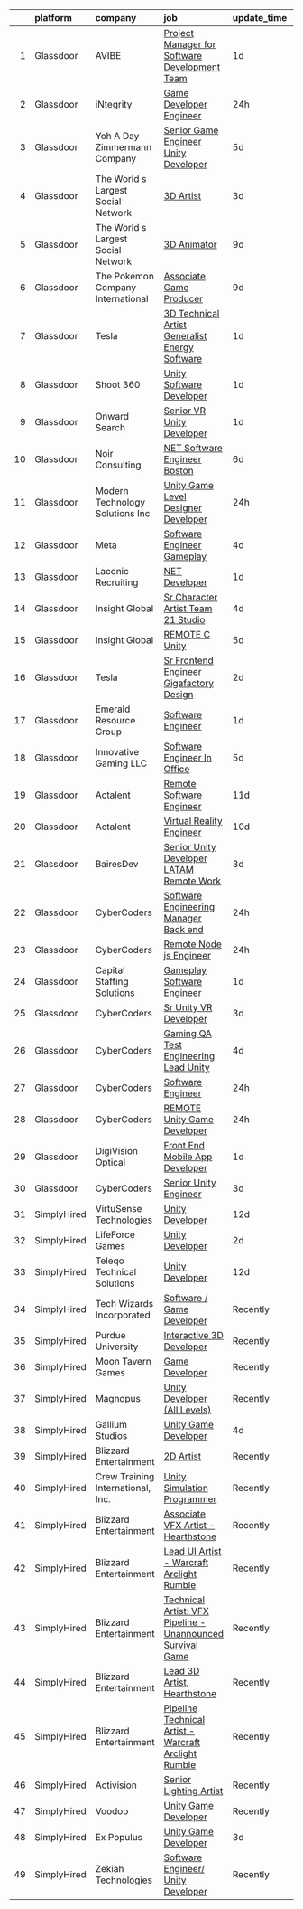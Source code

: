 

|    | platform    | company                            | job                                                                                                                                                                                                                                                                                                                                                                                                                                                                                                                                                                                                                                                                                                                                                                                                                                                                                                                                                                                                                                                                                                                                                                                                                                                                                                                                                                                                                                                                            | update_time   | location                  |
|---:|:------------|:-----------------------------------|:-------------------------------------------------------------------------------------------------------------------------------------------------------------------------------------------------------------------------------------------------------------------------------------------------------------------------------------------------------------------------------------------------------------------------------------------------------------------------------------------------------------------------------------------------------------------------------------------------------------------------------------------------------------------------------------------------------------------------------------------------------------------------------------------------------------------------------------------------------------------------------------------------------------------------------------------------------------------------------------------------------------------------------------------------------------------------------------------------------------------------------------------------------------------------------------------------------------------------------------------------------------------------------------------------------------------------------------------------------------------------------------------------------------------------------------------------------------------------------|:--------------|:--------------------------|
|  1 | Glassdoor   | AVIBE                              | [Project Manager for Software Development Team](https://www.glassdoor.com/partner/jobListing.htm?pos=115&ao=1110586&s=58&guid=00000183736ed7c7abefe4887dc5353d&src=GD_JOB_AD&t=SR&vt=w&ea=1&cs=1_0867c086&cb=1664088987942&jobListingId=1008158649957&cpc=C4A69CCDBB3B9599&jrtk=3-0-1gdpmtlvlkhq7801-1gdpmtm07jc8h800-af83fee9c17b8503--6NYlbfkN0Brla-Zn9TtWMRI9hglf2COtJLUY7PVjml4LUR13BlzD2349jC04Ppd18YvuOVyw-4B9hYKzoX2JxB3pg-VhZ_5mX_vSWuSxwZ4kytvTreSGdDp61IT9j6p1AAYLRmLBdeu-lMH0AFMIjdA4japWLQ1MRMMKW2ilc5JQYmGFuOCU3ErV0HWcnaP62ZoCCIrFUVyXri9BwqugbFi0PiEYwVbAgSzNztgxkyTtlXI4lDjrHV2cVuEcuj7Du5ZbRAZpnzb01Z6rlN7xDn5M0EJMcEWDNguJUzI6-uJdCLO5bedkZF96TSdRrHMxlfhmM93eVOvQy5S5Lr7-m5gtVeJk-_wtiOxnAogxlHWbKHvmhrlz89LDZFqfaVjnFOjzeomB_CG1BmF5DaeCFa4NeMbsdBGzTm4vzf2hDQKuM46OOC_zc17KjgOUKTdRIkC0mnT-7jw2PHYeecME3yQzXiYd50ImOqHvIFIAFbis-Cdo--FAnZXc7etVgUwkZBueoKoH4WiCl8Vzg2ReQ%3D%3D)                                                                                                                                                                                                                                                                                                                                                                                                                                                                                                                                                                           | 1d            | Portland, OR              |
|  2 | Glassdoor   | iNtegrity                          | [Game Developer Engineer](https://www.glassdoor.com/partner/jobListing.htm?pos=107&ao=1110586&s=58&guid=00000183736ed7c7abefe4887dc5353d&src=GD_JOB_AD&t=SR&vt=w&ea=1&cs=1_b30ec8e3&cb=1664088987941&jobListingId=1008159960954&cpc=44CD5376B8534B8F&jrtk=3-0-1gdpmtlvlkhq7801-1gdpmtm07jc8h800-f007a9b18ce574ec--6NYlbfkN0C7QpSfatUTTt_pWYjh4fmCixpaZixxEgk6WqG2e9JFSn8PLDX21so4BUVMbM-nBKhXCnsv-rU-KWa8GwN08r9GRBZvA-u4nPEN3ApN9XjH4dklJ0WDOBXjYIG8qzdFOyJJJu2JrQ0ClTFCMBeO1lftwTH5oRtbn67DhkAte38942rtH2_WHrwxHWgthMjmqGKgcmdheI88YYmY8z4_ucjPtMad7fSp8p6ZaEfkzuwHgn9IDt4aBdCJKL102CVkPxzDc9wtJtvQZfBuzSrHp7dFQsyH7l8ofw67QphAZbTEl-5MmgRZvvhx6eRa2WzAocVl9B7GAjtVI3S7gs9vr5Q65X2wMS3ao9v40CbOEIrIQjix8-OJBlARWoOTH0XDMn8Ct10Oo1i_w8IN8UvVkH-88a_i78U_okRGFEHzfwf5AgriNO_Kq7ZumoiuYLv54lgaW8hPzr6VMOI0IbXlpE93_9QWr4_8BsL8I9vT3APJo9E2G5UpluNCxXQtQToGifjrzqlal7nGX3YL0ThrvMSsOb1A42RXkRQ%3D)                                                                                                                                                                                                                                                                                                                                                                                                                                                                                                                                                                               | 24h           | Las Vegas, NV             |
|  3 | Glassdoor   | Yoh  A Day   Zimmermann Company    | [Senior Game Engineer  Unity Developer ](https://www.glassdoor.com/partner/jobListing.htm?pos=111&ao=1110586&s=58&guid=00000183736ed7c7abefe4887dc5353d&src=GD_JOB_AD&t=SR&vt=w&ea=1&cs=1_de30bca2&cb=1664088987942&jobListingId=1008149001061&cpc=BCC169F53084E245&jrtk=3-0-1gdpmtlvlkhq7801-1gdpmtm07jc8h800-26c06eb302e58e76--6NYlbfkN0Ae6Qmv8rNb3d5rEsMPL_plhvilYeiJERi7JqghURwQ9bq2mHgMGRGPHap0kt02TPg4hNIqkqAI4ZLarx94fJBZJRObAHCVAr7GpkECOjshJAgS-hSpOpL4MHHyXNuelLsEEjezXkzG-LQVLMkWHeGtQdZH9mJ0qKIH5WD3wTWGKHYJ2ZSah94fYc3YDksROa0Fh_uKnczPTDgEVKN8fKZyW3c3s-ymUHFU-7viwuVkbymK1rkmbGg6z6lIiXwegDCpWLynSfGDlI8PT6wkNZMFZ8bNLQeoic1p6hkJOwQ9L1CqFKYUXsHNA-2OTwsAVPBNK3EcZTbC8_d1sQCEvgLt-77lou_3NtNbgtSw1JlYyMmmq6_7SVl0setwcFfky3O8ZgKXNi_IVLWcQVoKbDLac03FPcAJGqgJ6PiuXyqETzL30Z3j-Jcdkc3B3On_eJmEm-yRsT1yt8khCLBPYH0DuCf9vvH1mcIZ_Z9k-3_W74t8ZD7dPgdy)                                                                                                                                                                                                                                                                                                                                                                                                                                                                                                                                                                                                              | 5d            | Texas                     |
|  4 | Glassdoor   | The World s Largest Social Network | [3D Artist](https://www.glassdoor.com/partner/jobListing.htm?pos=122&ao=1110586&s=58&guid=00000183736ed7c7abefe4887dc5353d&src=GD_JOB_AD&t=SR&vt=w&ea=1&cs=1_bb1d2dfe&cb=1664088987943&jobListingId=1008153749408&cpc=AC285F3A3ECA6BB0&jrtk=3-0-1gdpmtlvlkhq7801-1gdpmtm07jc8h800-817dddb80074c6d4--6NYlbfkN0DSgjPPcnEdvoK3uuxfISLALE6pB1FR7YSHOr_tSg5_QGIhoz_2VqUepdcKLBLI_zTnkPkdXSsD8ncy2s4T_bIju-UkseXLVb4-93Lwj2WHTWGm7kuN7zp8BDOhcXWtEA68PoIn9dCN2KITWYUIS9xcew5XQvvHJPh2bmfOvjR546vQ4CHi5_lLn__ER4VwFhwy9EdvjsM0HV1SXff4naZxWOnhGe2-_Fm7T3g7ddShN5CtibX15qKcReQQZkwA-blpBfUZ16UBHyqQz1Dhs_Mcl6ksm7Uel2JBXPjB8_BYSrBW9eNQt1TVL299sN4BLFEpfP-1OCHl2IRvAoSU2D5OnTlFKCVyUn5jMvn3XdAQ7mtfR6jfHyF1JhQ0R6F-wADq1PzZGbBxs0uN5LnROEXXHnT9U03H0gHK8VIR7TseienLnnawQC1px3KCefP3pODXV_Yj4OOiqwERfKrxMSUaqaonTrRLDS5BHhdZfVZt-XiFYy8p9jYDWsBjMpSEctlzHNw8o8LcKrts3Qufkcv0A_yhsFj4TrnvhsX9Ru5pkKgTtZ11G5Na0LhmToHmsrZLbhj4MQQS-jJOB008ldQF)                                                                                                                                                                                                                                                                                                                                                                                                                                                                                                                                           | 3d            | New York, NY              |
|  5 | Glassdoor   | The World s Largest Social Network | [3D Animator](https://www.glassdoor.com/partner/jobListing.htm?pos=125&ao=1110586&s=58&guid=00000183736ed7c7abefe4887dc5353d&src=GD_JOB_AD&t=SR&vt=w&ea=1&cs=1_71733789&cb=1664088987943&jobListingId=1008143228131&cpc=AC285F3A3ECA6BB0&jrtk=3-0-1gdpmtlvlkhq7801-1gdpmtm07jc8h800-7e5e7fce044cdb46--6NYlbfkN0DSgjPPcnEdvoK3uuxfISLALE6pB1FR7YSHOr_tSg5_QGIhoz_2VqUepdcKLBLI_zQbWTx17dS7Q6vKipCq2NMRRzcOKwFJaA96q4BMcVsWU4IrgnX3xN7KTnQzDPBDy2c1Jlwz8E4utB-1WsmPux2ze1cZ7bbGlq8UQzNZN8RWlFhobEzmvqs3edns0SAnIwTOVYIe7UouJQ7uXxIjirrqBsfUbou5bfqwunBCuNFUB6FDCI_ysNI77p2l8Zrx6PUaD2VV7xMiq51uIbFdaer_MbFEq1XJwZDyII2O0lc3lmAYIpthOhN1Z_9nFUixORA7LrOO5UpUUkt3MJ2HF2-rMmQgrzjF11r-sfytpgNRDFt9ffwyp40DEvtg0rtvh9oUTcJzdJrV7RbqzD4yL42KMB_ptiL4wDbPs-waJK7ObvMV3qH9mWzTQDOFFycHvt2Io2g8fvP3Ol-9N5Xy5rDZyujmLUxi3Wt-QVy7KD9Y5jJbPq0jvYguFRyu4s6OGeFpW2YLMJK2KhSVUYG8sbSlQ-_ohGQrmzSbA1IoIDfuhzzh0g2WGBg59aDzDS45d6YvwR5zdMv1XybQFjYWqrgN)                                                                                                                                                                                                                                                                                                                                                                                                                                                                                                                                         | 9d            | Los Angeles, CA           |
|  6 | Glassdoor   | The Pokémon Company International  | [Associate Game Producer](https://www.glassdoor.com/partner/jobListing.htm?pos=113&ao=1110586&s=58&guid=00000183736ed7c7abefe4887dc5353d&src=GD_JOB_AD&t=SR&vt=w&cs=1_c0982fa6&cb=1664088987942&jobListingId=1008143706655&cpc=F4EED0218A761C36&jrtk=3-0-1gdpmtlvlkhq7801-1gdpmtm07jc8h800-b8d1ea3fd32b5c23--6NYlbfkN0CsgUO0V2fSZxJANSxJiftVXeq1wpG4BxYFHzXoW0hPJv2peq4EG1Sbg5sInILznIWgmvnVK1Z5623tevJ-2O87djsxVcUrVi89pW6egWDeWxpV4BVWx4_eE5LiFUXYz3uJuUPP6Ubf1kkz_KTeDYKVt0dzUneakbOs5xRmgsxr2CiZPjzoB0ZXEVtDt3ULNytFLdOF7wFbyVnBTVST8s-DktJvcBE4GMoNCKOtnI8f1iEMzyKZ_MfsXTX_XB7b_9Ppe5fmKFZ9cCIX171oRvRmsW1SpjDmUzcUGELJDBpOtrC-30YbueQ29DTySjCkl-biL_aZ0Gn4BUKfY5Q1_bbb3GbGaTZ5eJyZ_k1nPQ_fotHwqkiPRFZJvSMK2NbfO9idHxRgV5fx7omZrOgsrhbX3oExP_8tLF6N73YUD03q6NuygtX139r3K6g2jcw7roSMILLU_M3Hd8b-wGmuRVTIwswDB7A76HEJav_ptXpIq_dGFG3eByjk1n6_awf_Thc5fiGwS3kQ8GyDwqbFVqnAiNH4LQMw0xqQ86rybkCJFvThKAey6V-bAP0jYZZhxuHSeGGVSObRnU8f-0wL_042PoS7hb0-dVCixcDRJxTPirC2BEq_6CCFd2MarMsfqxM2hOiVyLyfg61QQQyvAl2hw6A4EIK5GP4q9pPqUsdU2yQP-QudiozBBP6MWddRwyF5OqCk64sExR8kLKWm2Uyfh8SS_-6N4eSbxTablpOqWgopty3kuheYHsQiKs5bYkfGR0ozU38i9HGFyJYf6BKnYE31VNacDTnRUPO8kCxx6nRzOWm7FEESTLwKovxfx8pbzLCs-W7DZaz_ilI-o-dpfb8K5AYq6_Y6z58OtAQn_Gl_LFoqak9xSvt_NsCLOwNbMI0IXBwCnqvpd9T4Cjgx)                                                                                                                                                                                                  | 9d            | Bellevue, WA              |
|  7 | Glassdoor   | Tesla                              | [3D Technical Artist   Generalist  Energy Software](https://www.glassdoor.com/partner/jobListing.htm?pos=114&ao=1110586&s=58&guid=00000183736ed7c7abefe4887dc5353d&src=GD_JOB_AD&t=SR&vt=w&cs=1_3dd79740&cb=1664088987942&jobListingId=1008157897731&cpc=2CAED5C921A5F994&jrtk=3-0-1gdpmtlvlkhq7801-1gdpmtm07jc8h800-526eb1de46a13cfb--6NYlbfkN0BkX03mv_qGbDFMol2YHqLRvzzvm2LmpzMO_FcYL_FtJlnJTzsjtFTdelRG5HbGrIe2PTLamnnGyc0K9IhIzhvtAaA_C3Jn2PnSTYWfi9sxFoDfsz-iPWzSvtbHiGIa1Jep_ls665KD8ZOby9ycty7zaxZQmjF4kAVq6PfQXlakV-BsAgaHc55b1mZ9n6Fjfqa7AYERuu14MDrw1Se72qMLKXHcj_UkXAJILDy9K7xTGDjtTS60hiPpBMyrFmMIeGd39Jf4Mvi10TusPwra9m1lXjq-9Gw6jtiCthgfV7311mug-7jCEphUtc7RpViFlpzsb3L0IIQLjtAOqdF_YEuMNhKQzN93HIUpsHeqEwzjfeb11RmHbQ9DBuDZth1MqxQqiZZs7CLYPpofrRbRTEe-Iz6FR5KAvnfnKhzyg-v4RS4YJyBUXgodnpwl_zFsQFUQ3G2uZN4OzHq7q5AyZ-nPV-rc8jzDfOFZV6vWKRYUDXOsqGI2XsuTPqmylPt4X8QfLLYXzKlYdPvRgI9AQF9k)                                                                                                                                                                                                                                                                                                                                                                                                                                                                                                                                                                        | 1d            | Palo Alto, CA             |
|  8 | Glassdoor   | Shoot 360                          | [Unity Software Developer](https://www.glassdoor.com/partner/jobListing.htm?pos=101&ao=1110586&s=58&guid=00000183736ed7c7abefe4887dc5353d&src=GD_JOB_AD&t=SR&vt=w&ea=1&cs=1_eae04d7e&cb=1664088987940&jobListingId=1008158653566&cpc=8507CEB59E1C6AFB&jrtk=3-0-1gdpmtlvlkhq7801-1gdpmtm07jc8h800-5ac2e7983e68243c--6NYlbfkN0DfopDBJjdZYsHaazvtHih9EkP_5L3b-O-YxZrMZy_RRaIs6238HtU9-bIm4CRLMyQw0B_NBHXhnZqJTUAnwC8rmDN7VM-CtOrUt6fSSheFIU1_xggWeBfKJRwUeEbQVMtuP3j9r-4DUAIsVFk7SNZbGd5DCwK6AlcinJmr6vfob03577VGzijjOR_VZYuRBPTsuK8a_1N0g_-8MRLD95uVYDawj8en49RXFcX5fJ0upVK8sc07ImLRuHqonVcwON673S5eKnLZj6qdLdKhp61GM0s7ip6ix_Cgtz-v-4CRR0hsfEkbTBliKWywaE-HBDLro1GnoFWosCKfJM-G9omf7oaS8gn3EWQKCSmXXcM8u6bcNugQ0MAB6sPXzSfGtdm6NSw1usYgFz2rgNDdKaroD4pyeQlpSuiaUY7XbAeyUhZSQn0mBOlR40ciIMhFqNXWYBYff-IlrLqAvz8jEjVkGONXLtY6qhqkkrCb1xGFBAuWfzEExAA8AoVTTq5uwgK2QmMWCmO4-YapLALNKBQP)                                                                                                                                                                                                                                                                                                                                                                                                                                                                                                                                                                                            | 1d            | Vancouver, WA             |
|  9 | Glassdoor   | Onward Search                      | [Senior VR Unity Developer](https://www.glassdoor.com/partner/jobListing.htm?pos=105&ao=1110586&s=58&guid=00000183736ed7c7abefe4887dc5353d&src=GD_JOB_AD&t=SR&vt=w&cs=1_d4e7cd6e&cb=1664088987941&jobListingId=1008157895865&cpc=5FEB1BEB8E14EF52&jrtk=3-0-1gdpmtlvlkhq7801-1gdpmtm07jc8h800-4bc6412e79000e51--6NYlbfkN0B7YoEZZ2QAGDyEGGmBPAUWSHc1Mt3sMCn9FehKcWA3wwfxcx19LEZnY8Y4HGhdxxpQ8IbcwWJ1QJSKVlbnywN0wAc7WAFVBNlXywStNws03yK7X7qoLIQm5vNigKPjCQGcC9IiFRWMj21fDrNQEfIs7p7v4HmFURMcLKzLIu0IIa93xoKdHhq-VEA_SPGo6AHyWMSKxM-9OiMq3nWSNSscbM_-BSh4mD48xN4rgfxIxJLMV83U791dbtvweq_mNebVAjHopHm1ufMVgggI9FzXsHeaSFtCeHfQJ1ng8cVj_47YR2QIrKxIxZrFlaAQ5VzftFj_fFIefOba8ZtnSsC3sZgvyFW7D5flYbQ4Xty4vD7JQFteSpb8fnePikPr_-LIK3atdXhZjdB5ZmaojMQxmMFxBqCvObRtGgnxwH0vytuNQPpyD0VdaRS4F25Cqf7gk_rolgGy6e_K22dO_9T7LZ-8YTno4PfTbDv0ei_FmXNRZVBwdFiu-rLSIC3m0DiFzCrFhJeCLd4EQNx3K_UUe6JM-5rj-LGwgxrLpVnj0-s5AWTsqjFzpcEegmSuHWBhaWCnn3bk83PLOeDoWhzbMAFdx2PkkiUvaHk_ZjN0ddOrSWCLTKXLJh-nBVoTWaKJv3BM-DdwoVDzXB_RTNDqfwjnUmDwt3vV1UoqOl7nm_iyDOgJOy2U4fnnSaG62WXdbd1RSq1n0RuvABY1YfmzqnIfDCD4DCKMbnY4Me_Op3hgz2_hIh7QuNIBuOywR4WWWNrXj3sEF-Vs8K8VzXR8OXUYI973AIMEqb_69it7-VVxOKfD3ATY-bj_1LcysWILHw9iuP3poebEZ9V15Q8VGGj7b9lu0AtLMl3hllduTdbncsNnu_o8Lo1-inKKmJkIflUN_UIYllmzoZzM2YF_gh04fMnwudy6orZcMHhEcjre3Zw6mm7Rj12BK1XYziSCEHFdFAJZ1i5kPTD6ah89QpIWqfiWATyuBWQorrEsjKVC_FP1GCS9UnY7pUUcz-c%3D)                                                                                  | 1d            | Ontario, CA               |
| 10 | Glassdoor   | Noir Consulting                    | [ NET Software Engineer   Boston](https://www.glassdoor.com/partner/jobListing.htm?pos=127&ao=1110586&s=58&guid=00000183736ed7c7abefe4887dc5353d&src=GD_JOB_AD&t=SR&vt=w&cs=1_1805f5bf&cb=1664088987943&jobListingId=1008147983591&cpc=FB7E4A1762AE5BEC&jrtk=3-0-1gdpmtlvlkhq7801-1gdpmtm07jc8h800-2b3edaefb2f1d0cd--6NYlbfkN0Aj4-Lc4C6Hb0ykU3jOktLDIAAw4anZygn__rtZFvHgNTA_qTH8-VQLyoosIDAxuVEXhPpO8Ub9v9dlC7or4Dg8KWk-90RggcIQUX0bwNVZQI9Ln5f59k070iEcEie4WspIaOvqthWTI6a2v0WYcAkqOwhzI2Dv3lRukWbpOpPGjqvsN4Ao5EnY1nqrfCpupuOjSIu7GXWhK14dSU2eUecBcFLWEcK0NdQ24e5ADoUX6Jj0amSvI4UJYz8SzT6y_R6E7_uYsX14A1a5wDPeNCOJAWCOYlTh_V0-ktklhlqreiepU3Ogt8X9ive_AH_kYF7yVfvR9XMx6OOmloQ33i0Fr7tnkJfNEm2iUhKXTHMI7aHt8vJqqXe0iz6DiwODfooOxuYXAkmEy7MZBtyiI6FfHKIRoBBTgJh529pltFDMv6IcbANXkWV1ImWwAofD7_qRNrv7coCjwAsV8pPWUELr-orp-E2IKhNiDdIJJDFMClrFJiwMDlCTeg541veD90G7MdoPXH_7nWU0dvSw32CVwq9Xcf5zA9A%3D)                                                                                                                                                                                                                                                                                                                                                                                                                                                                                                                                                                            | 6d            | Boston, MA                |
| 11 | Glassdoor   | Modern Technology Solutions  Inc   | [Unity Game Level Designer  Developer](https://www.glassdoor.com/partner/jobListing.htm?pos=102&ao=1110586&s=58&guid=00000183736ed7c7abefe4887dc5353d&src=GD_JOB_AD&t=SR&vt=w&cs=1_d2826331&cb=1664088987940&jobListingId=1008159672470&cpc=87A0A889578C8297&jrtk=3-0-1gdpmtlvlkhq7801-1gdpmtm07jc8h800-b8700a5525859a06--6NYlbfkN0C26OT7h5zXl7z1yVTYwN1d43osiYS9hmGqw_eY7i5KFzRWaSyxghJjTLzNEsEWeJhe-nhs1ihqED3eNWOOTy7ACzrwCAq4fvECVb9UdmXwCKkdj9NbDrr6PkDKZ75jFSnF0_VZlqbpK1LXsipv647DoY0518ZBkZ43SXuDZJhTeVVbTuUsi2DJ7immFXjzzzOKjmYPOjeMawnOeukIdOqhhj695Xfg1YAMMcvl2t7IgBHtcY_kDWqTbsUc9T1zsVb7FbncTOFObCbeI0h3fzv0NiwRHc3dPF_1RVDjF4ZYHgKDyfcLO-k7sGW4fZezN9Izxzpsni9Rq6mpzgo3PusqyXwhyKaNmyXWlCO1uwiZsD2VoV1FGG9kDsdb7URho2LKe8X54ADVowOfl-VFISKC2SPAAUjFAlRbcWH7Gf8vXNb7xVtsjn6fcoPQyqiUnok%3D)                                                                                                                                                                                                                                                                                                                                                                                                                                                                                                                                                                                                                                                                       | 24h           | Huntsville, AL            |
| 12 | Glassdoor   | Meta                               | [Software Engineer   Gameplay](https://www.glassdoor.com/partner/jobListing.htm?pos=109&ao=1110586&s=58&guid=00000183736ed7c7abefe4887dc5353d&src=GD_JOB_AD&t=SR&vt=w&cs=1_d84bc5bd&cb=1664088987941&jobListingId=1008150334572&cpc=5EFBB0462F9C6B7A&jrtk=3-0-1gdpmtlvlkhq7801-1gdpmtm07jc8h800-3e357fc249b5054e--6NYlbfkN0DYl4UJW4r1Vl7FEn6T9F-rD9lpC-0oMJVSiWjK_MGUd8e8cHXcpv6KPyjLHZEfqkX-cYMLEwoKO_lN1virRoUXLtoDS01yM30QqKyXwKNVUFxFu6gY9cfH6tnd0LfEbe7zsG6qk8VqjdKUoXLDY5q4rY6KKoL4YgPE_XdhLhuO3YQLEBdQEdvggb416gAUrNnn3H5o2GQPcnVC4BuVe4Ipib8gt2ir9DsqtAbA-IZDSYxURNY7arEvSsJWQbloH6sOAU7nze4JGnIYM27XHkPUzehzyjt_a20mqry46CAs6GnkGgQtc8-VbjOWEn0G05hYRXYfWRwpCuqOnbnJZ1iL_WxQ4wFNIsA-1-SHUxrLSKgqJKPGF9lRVVU9jfTTDxYNa_eiCRMF5z64ekGn1BmC1E3KSPxsOwQz766AklU1_Yyu8HpDZlh9Zq_MfSJcjFqw20poLKqi33cLQYm1JcKivhy9WW_rSt7dMyCe38KdbvdochVJ4neR_uK5QTlO_UoTkGfWmON38egLv-dqZOsT0rUVOWRiCQZpxtDgCJJ07chKj3zIs8gwWy4LN6QyvuXZ3q_bHv_Ih2Jz1HB0hidUcM5Plob8Ys1H3uO3GKk_pqrjlfAeUk94uBqKKm_t8a-xXwAFjLSUO6ibQL-w19qoMm39RtXn-piB6PNgn_hwPZgzk769oDwG8fJWo398Q9eoV9j3QdB8pdcWaqMrg3W7fCLkdC5jTOrwsNn88KZatEDhPu7HBOJ4OXQGTBMOR-8N839sFG3SQqYTsxdHH5fXNhJbFh9JUlzEWVIe9Z8acOKevUgn1wliLxIcYrcJL8EvYqj1ats1rAEc8_rPvT-3Nnmvdcg8RZpW_17GIBfi5ylakxLwfn00vzWy3s4BEICGl4O2PToWkCUBul101dUAbnCN0s4O8-n7KSzSlJ6a30MnieM07MxAF7YgYzFhcDNfQ2bQ0a83uQt1MV-ggyUi5Yf_LOkCkCB1Y9bu0g1YVpRWB3KzSNdg9s1ReqorzXgxmnSIGO76fB_a9ClJ_dBWBIkmGl77O16grFgvKL26xVFjWCft820qimbbDHy8BK_pSAM-wKJauA%3D%3D) | 4d            | Bellevue, WA              |
| 13 | Glassdoor   | Laconic Recruiting                 | [ NET Developer](https://www.glassdoor.com/partner/jobListing.htm?pos=110&ao=1110586&s=58&guid=00000183736ed7c7abefe4887dc5353d&src=GD_JOB_AD&t=SR&vt=w&ea=1&cs=1_ef4fb60d&cb=1664088987941&jobListingId=1008158478830&cpc=F17331D9BECC482A&jrtk=3-0-1gdpmtlvlkhq7801-1gdpmtm07jc8h800-b7fd1105030b2d77--6NYlbfkN0DdJbhHBYXEWBLZdlxQXj7QWc-IkEPIf_iUNPDm2ENCvcFvaxeRNC18k9wfNki_R0PTbhyBXDg67iHwDbMCBdABusNQZ5LT61oSjDCu46moJwx3bK1PTyafPFfFVnNz5BnVRRVPBOoo8wq_wS1HLduQ2EtpWzFCH1R2ygyr13ph-DDRgh6kSKqHghhlet7qqh57b6EytclUJxA2THPWj-vbwFgcu6fR_wVvag_jhJ1BPOew-dxRLp39FzGGjkUCap2xY10AToVPce3NC2ufGIa9xMeP10cbdUN1o4dXpNfTWHYdQS1NUsTuveH3uhwXPUJFeNTVFoOVxilxT9P2seq_ZndqFmPDK13E0I-l2lEAfOF-vb_n--7n6Eh1_6Pz4fajrLtQdlkw6xK1_Pdkg3vIoRc4wru1F0KNewhJqjybAdXRHtv2X4zIZ7RXV5qflbIE6g_bU2GsW76UJENwNkqig2Qgy-6k-mwTizDlv8Mes1FMiiRLDuh9X4KvMzhgdPi8A81nlb_wLw%3D%3D)                                                                                                                                                                                                                                                                                                                                                                                                                                                                                                                                                                                                          | 1d            | Remote                    |
| 14 | Glassdoor   | Insight Global                     | [Sr  Character Artist   Team 21 Studio](https://www.glassdoor.com/partner/jobListing.htm?pos=119&ao=1110586&s=58&guid=00000183736ed7c7abefe4887dc5353d&src=GD_JOB_AD&t=SR&vt=w&cs=1_c60dd3e9&cb=1664088987942&jobListingId=1008151474246&cpc=FAE5E775D180B2FB&jrtk=3-0-1gdpmtlvlkhq7801-1gdpmtm07jc8h800-196adaa868c48672--6NYlbfkN0BKkHZu3wF05EeDimN_p6sYpKCMArvwa95YdH7UpkaBCqc7l59Erwqcl-ZxWPl_M-l7V71b0_XmkBjcwT48i2pJvq9UijOX_312sME5qqUigzlRyrdZQZUOfzZt2pDHfAAf21rdT1Hvv8n-R9EPstHgjqt7blpslCLEz9IacL6PMsazR-lg05RPG6VUr9WDKtig4Lxq-SLw6Lz23EWg1Qy3kwk9OQtEm9dFwUYbcK_iBMnrXJKziMVvkxwzwxAzqUEB-WdmuuAPyij35LtsyhOQaGUR2dpVaXfl9P49SWU6luY-6TzCSCeS2NnzHDzCoNlm-wZ6nIuJP4HliPosrYoBa3UebD3s2vcHKdq2L5hspVma1NZdlquWq6_xvBdt5RRCyCHy8tuK9PNsjGL51-d9kOgfeIWYx3e-JcD0F_Hz_57QuXqUiM-hsGT-FcIaO7VCdmbH7Czzd_MHBtXabfy6JokE3xxmXcFJw5tE8cj79yw_rmaoac292QNNLumukks%3D)                                                                                                                                                                                                                                                                                                                                                                                                                                                                                                                                                                                                      | 4d            | Aiken, SC                 |
| 15 | Glassdoor   | Insight Global                     | [REMOTE C  Unity](https://www.glassdoor.com/partner/jobListing.htm?pos=116&ao=1110586&s=58&guid=00000183736ed7c7abefe4887dc5353d&src=GD_JOB_AD&t=SR&vt=w&cs=1_89d092e4&cb=1664088987942&jobListingId=1008149589581&cpc=F41FEAB56D215062&jrtk=3-0-1gdpmtlvlkhq7801-1gdpmtm07jc8h800-f11f4e57bcd8adc8--6NYlbfkN0BKkHZu3wF05EeDimN_p6sYpKCMArvwa95YdH7UpkaBCqc7l59ErwqconGPYv1t4qjCqXUWKwcxZj-vTdoY_zRnm5kkhKNv9fR6HLczFTR_BAaKukD-qWeF3el6NAmEWRKcfVT8iyYUhvJeETDKR7i90hE_DwAI8LT6eAs2efF43_EhfgIhSmteTMhiG4zf5Y9toxwmlxD86PXeAByiVBzthv9016fxQIgUaCxEJgeLFwzSHyzYo4GnOOmBFqBe-jPvhehmpIaAaUh6VtpOG7fLty95U5srzatLwNAA7_ZGjmLFHOLoApjXs4Wob6HQR2u_uFnBnc0-W_CbDS3Y7nOB48oaX1YlARWKagF4pMUKVYAPyjIxb12UuZtCHGVlXtqZxX4suvfsGarWlSDMAxOvqyIsv0togh0nIEon3CgA-z9GsGikkuHYDcv9djA0mYkm5rJACtGuipPemcsgnJiO2t2AxRCjw9763bKzWWSLcT18qBq1m-uD)                                                                                                                                                                                                                                                                                                                                                                                                                                                                                                                                                                                                                                          | 5d            | Saint Louis, MO           |
| 16 | Glassdoor   | Tesla                              | [Sr Frontend Engineer  Gigafactory Design](https://www.glassdoor.com/partner/jobListing.htm?pos=112&ao=1110586&s=58&guid=00000183736ed7c7abefe4887dc5353d&src=GD_JOB_AD&t=SR&vt=w&cs=1_7da72038&cb=1664088987941&jobListingId=1008157143197&cpc=9908D8D4413DBB8A&jrtk=3-0-1gdpmtlvlkhq7801-1gdpmtm07jc8h800-b94b054959147cd9--6NYlbfkN0BkX03mv_qGbDFMol2YHqLRvzzvm2LmpzMO_FcYL_FtJlnJTzsjtFTdelRG5HbGrIeCZP9oCSI6IquAGTokGqfBuT06HWB5qIjdLRsf4CYSfrTV9g-M4vTfkVKIAwjSk3_kNmWeEsOIu9UfhczNk9FIrWAogo3woYbA911wFXV23nQdIPnGl20ykJ6eqCJpA_RrDKTVmFePpjCBgCvZ-Cf6qFGFw1G_l96j__few04PaeKwrrN35-dYgQpqrf2rPb5PH1TSy9Og9AH54tR3183gCqPR0kpA-6JVLj3N4v5M9AuibLXYdEvvbVN-JitAG_DTtKauTcLUUhHUCTbZYQ_hN5Mp8XJ9R3B82BHL2bH-UFFv5ZKppD7AA8Yi6zXHPFQMMgo5iHn97NQpsRLG_O1Iqrp5lEGHfDO0_aXBEHyYNqIxEQocDpZZi07tnTNquAOUwQZFlTUOa-vT6-gsg7P-vNVt6EdaXtIspz9155lNTzxZo5bN9fLVpZ8AcmJN3Xk6JgijhN6IWg%3D%3D)                                                                                                                                                                                                                                                                                                                                                                                                                                                                                                                                                                                     | 2d            | Austin, TX                |
| 17 | Glassdoor   | Emerald Resource Group             | [Software Engineer](https://www.glassdoor.com/partner/jobListing.htm?pos=118&ao=1110586&s=58&guid=00000183736ed7c7abefe4887dc5353d&src=GD_JOB_AD&t=SR&vt=w&ea=1&cs=1_dee2a27a&cb=1664088987942&jobListingId=1008158696811&cpc=1CBFC3E34E2A31FF&jrtk=3-0-1gdpmtlvlkhq7801-1gdpmtm07jc8h800-9d3a79ca66d139cb--6NYlbfkN0BXp4mXmwuXYPTzYC9odgzWt2XuqptqZvZ4ZHxdyVZwzN7sSW8bKCCtsyayLRdO3C6tYMxlHT8RPbVWlKifuCJ7U5ouBjOv6wbpO4lpnO8Vq0Ki15mtD7wj-WPbi13i0G5Obv3e9HzGcsVKwpkvuI0SMRa87pTU_kPMNeISaKi3VAsNPG322BaAJmPzKONHXEPSAgiO6juzGh4897LKUdo3QmEsD0CCZLp4Mo-sAS4ITFElgp0iOh8VQbhGKfZGjiO7jZt_-61i-6eNOfnNdABw4ks4DnJphR3YS0jRn_xdO7arCv8HrLuYwWcAcpiXoXgtBuFINmmwpUAR8v-uOVgHW0hB9NzLPrj_cpDyq9auzayNxwI6Jnqn4seU2tpdmaXuFKOYBcV_MPBWAfcGiL4M53muux21i5fEEJwAH3B5hxJQBeoQ9WyFcHpQ9-TmopZMCp8Yapy59L4X_EyA7ZucQmsO8HdGccJ7CCOM2joHYVx7EjYMv-1oHyFybFm6e0Msqmg0-BMfP1AD3wy6SsNnqVWWErc0EWs%3D)                                                                                                                                                                                                                                                                                                                                                                                                                                                                                                                                                                                     | 1d            | Cleveland, OH             |
| 18 | Glassdoor   | Innovative Gaming LLC              | [Software Engineer  In Office ](https://www.glassdoor.com/partner/jobListing.htm?pos=106&ao=1110586&s=58&guid=00000183736ed7c7abefe4887dc5353d&src=GD_JOB_AD&t=SR&vt=w&ea=1&cs=1_8a512b0f&cb=1664088987941&jobListingId=1008148940989&cpc=632C08DE5A4EA969&jrtk=3-0-1gdpmtlvlkhq7801-1gdpmtm07jc8h800-e5f27c765e475687--6NYlbfkN0BKgzQyzTF1Q9mOsR1amaS-juVGLjHt5Cdom-gEF9y-xaA6VVL5_C6w39LNIdPaFOchvonS0t9t9g-Hy5qMRy7okuVaDvioijx4o0KCBg0zupl4H1RdP06EWjq1JOxH2qGZ3J8-l2cPAtpPR8HYH_nFK457KyT2V8tUetYMqadJc_xZq77vMOuUrC0KbRd3y8oE5ffD73RbWCe7ACDQ71h6yeBZj6lXV322DKaNcweD6QnNSNSnf2DLBCc11wWk4CU4-7YDbH2bdptPrCvKMEthR0IU3V9R1NSpfI0dsVlN4zDeYtTD7D_J2p_YRPQC76PNGfdN93bDAalb4EK8enk8z1s0Ll1d43Pb_Sa_D4puKOBkyhUZ2_LKSfqvNfXWEIhYaJwUnrn7TMUKXid5rFMvQTmC18Akeuj3gQNtHouLvGJT7LwiQ314C_keuxPYLa5mKbG2gSYSi5LKJO1_D_GqyFNufPrFem5uRV7fAPnNu_KndPxCEgLxDrlPiiltMOiNQ-NOUw6AGg%3D%3D)                                                                                                                                                                                                                                                                                                                                                                                                                                                                                                                                                                                           | 5d            | Duluth, GA                |
| 19 | Glassdoor   | Actalent                           | [Remote Software Engineer](https://www.glassdoor.com/partner/jobListing.htm?pos=129&ao=1110586&s=58&guid=00000183736ed7c7abefe4887dc5353d&src=GD_JOB_AD&t=SR&vt=w&ea=1&cs=1_0f898f70&cb=1664088987944&jobListingId=1008135857520&cpc=8795CF9063CD573D&jrtk=3-0-1gdpmtlvlkhq7801-1gdpmtm07jc8h800-b9ae0c0db566e193--6NYlbfkN0ChYVx_I3yfZ_JDY3EFoivtqvi_stwnZ_kRt8Dowt_l_d1ydueao4NE-oUleRJ4yhgQ0ZbMF5YmGgeeN2bjm5Wh8EaoKoZu8p7doRmhRSNCJhZ4ijZ0QMETkJ9m3kzV06l1OLMyIUGTTaiTtw2ocsgG_owQ0pI_gBJ8v2GQ2F339EE7SlcnwF0betnHb0Y3kfiWGcf094DSGY8F08HWMwIVqsw6w1C8hJcMhiGD381U_8OS-gyc4e5lzcmCsvGFUR6JCNn8AIBkezJ6wyP2GLPIB575FqZRpYSAMYVoTzU5Qk4ncrmjxs-nMVhZ4-REDDIPEFd542AxgKcvl8bgZVKJamCuDvEIGJ-Iak7B8l8aZ7BVn4goq7rN4DPmSRI-LFzgGRIFXic5TywGdJozyKBgbK1hMZCDqNR1NxMiglTwQgzBWK7-1GRpwfvHGMHo1I5ElFpvScI9NqtvaLVxgBnnt2YjMWrQYW9ft5ywI48aPVx1Jh7HKvl7Ha6drjM2HLzsVQVGDJEXHfak1SZD6q6nyB0ELINyWAgIZTbNLOxRHtTkS1rMI0pO_JUtkCdv6hnbojYZT8eVckX9bw8uOzBnELtwZ2VilBsxsdDi5teMI8_y_DlfYAHwiEJHLJOXp5dcK1hHJok986-eglmIRzinHzLcYVtcGw6bDHmv1Eravlu6yTLKBCucq4XGqFrDWgWJUc1NPLlkny1pyT7CKMHN1OFrYYde9wtZzF4E-XMdwNqMwFVD5EUNYTT0OFZW9cSgp58tc20wBR0MOgVs73khLe5GafWpPuQvpEr5JbW_z4odPOtVsxELNQjDLufQa5fNEC0KOI0pwQhFmy842J4HGBzhZ_Gm34zSyXmEEJ4aqHxc6MXK9I4GLUOGhwPThgsXmiYH5zgKOtylGPaPlq1BvbIpR6-iKzlbsbLyjzAHRXRSv4sBGj6R60agFnhyZ15fgwkpkQpeyWdnY6Rh2fgkL7xlZImeUwM%3D)                                                                                                              | 11d           | Warren, MI                |
| 20 | Glassdoor   | Actalent                           | [Virtual Reality Engineer](https://www.glassdoor.com/partner/jobListing.htm?pos=130&ao=1110586&s=58&guid=00000183736ed7c7abefe4887dc5353d&src=GD_JOB_AD&t=SR&vt=w&ea=1&cs=1_a86e116c&cb=1664088987944&jobListingId=1008138706396&cpc=9908D8D4413DBB8A&jrtk=3-0-1gdpmtlvlkhq7801-1gdpmtm07jc8h800-92d31b9f715d5a6e--6NYlbfkN0ChYVx_I3yfZ_JDY3EFoivtqvi_stwnZ_kRt8Dowt_l_d1ydueao4NE-oUleRJ4yhh3GXUlsHzmKnMlgaJiiBgmjsbZ5Qcppd-idkXo1Dbpw-QL5lv6UZ5kPZJbE16eqJfiJzSiiCf0LYs0VcMpm1xHdVCOGuq4SYR7aF99VCnbdG9i6Bpc-xM5o3y9cjLVQSKenFiccwZnDZPkNeVVrZAQHIH_vLMLnPWsGNeP1Hn_5-6C3zuBo8aCzmAN0OSrCVKsmS3bQVDfTs_CvTsQxImII6VKHGL7yYSH8C6w3EhIy0gDoBpRHm2DzmfGw3ot86kx8-eGXRQkqGl58n_2RZo1BImNPfKAaVDohElIz2gDqQuqN2vQPjOB6LAkr5b9pTan1j9t533cKq6tV4QgGrqy41tvjleFkJV3-0Dto5qG_SPABdy869GfB2_ca1E8XBgdZBuOoqWtr0nsy9FdA3toCunAwbseNqjzEfLjj577tbXIZqmLe-b7TF-rsj3ASZ2PgD_MV-VlP4si1x2kvcJ1N6xQ9tt-cJj8qmZvfyvgjg1LtKF46mhXfegIWqAJTSFWEETjKk3vEMI0e4NhSi8AJh__gD6eDrtd3zaKEQBHqYV-ynX7Jb7dVd3bdWvNAs9phFj-g5azC_vW3vFYg8BA0tMdlRbLkAl2QqC6IKy8ZdjlJBzCLNszy4x-T70ABBq8Pahd7fx3eYc_2J1FFZA9pqKapy1yhHjKr2DRUrPp4YlCXFvq9S_WsnfI_8OTmmuzriNCzoExpldEMALha4yjfqsizw-mFeoOpV96oX0fnc6twKLKqdDUsrXRUc0xxjc8uBCOVWnyEx9_zxOvgeWFMvowyiRs-Ao4WcG53SCUcUzpVeOonf0OTPcJo5CbSaa6qBsrlLqxBAzG3Zdvb-5kV0ln18b-wBlM7opRSf4fBDFq3sepgOVVrdQw4Qjsq89RBByW-xH4JOOkumWo_G7budE36qbMyoU%3D)                                                                                                              | 10d           | Chandler, AZ              |
| 21 | Glassdoor   | BairesDev                          | [Senior Unity Developer  LATAM    Remote Work](https://www.glassdoor.com/partner/jobListing.htm?pos=104&ao=1110586&s=58&guid=00000183736ed7c7abefe4887dc5353d&src=GD_JOB_AD&t=SR&vt=w&cs=1_d986cac8&cb=1664088987940&jobListingId=1008153520027&cpc=3BA4CE39D5B5DEF5&jrtk=3-0-1gdpmtlvlkhq7801-1gdpmtm07jc8h800-d07b078a70677f47--6NYlbfkN0BfEGkshao4EhrCCf7LYqKO8VNtf9vkQrewuI3DmTR_-G3zJxSBeo1O-SB_lpKRvkPM-bPc5FhBWyuJIcxMxgpbjfTpubAlTTARQ0mMGAhamrq9Jn6fhAwDv_qRzdVcBFdMH9gkJbzgO1vp6CpfOGar4AMUZe6FO_fxm45CnFh9QSvXjcBEfJUH3cXyM0ftQbrFyPo94cSzD9QF3VWkMLy0D52i32AaykI5Acq-mEUAeBxo04t9pkLNY0sHBUUJSGUjJFEb5q15T0b3TUYWM6_7y7QE9ijD0X8EB5iZ-0i4fw3HJ_BVRipO5ZpnOjeW-Fm-Aha3aoZaVPi2S5vPzzIYIGMpJ2s6m3EEerBkViLUY2yOM7uGiDnBotD_yk-5hfJCuedNm9YKdYp3z_buUoTZVBw5a_3mYdePNXcTPbnbe6feIsPbPW_sxfub54n0wLxLQb7ua7fF2pHSGgS-eH4JKfGFmB34j-pHJAhT99BfB2mTTRtIW5StTIMYTMVKJ_Eo7jPzAVX85VAqoTeZ1l3GR6AVniA8xV08dcOXquqDP6WUoM2gUMKs8NpSELZ145XhNtupls0VTw%3D%3D)                                                                                                                                                                                                                                                                                                                                                                                                                                                                                                                 | 3d            | Colon, PA                 |
| 22 | Glassdoor   | CyberCoders                        | [Software Engineering Manager  Back end ](https://www.glassdoor.com/partner/jobListing.htm?pos=126&ao=1110586&s=58&guid=00000183736ed7c7abefe4887dc5353d&src=GD_JOB_AD&t=SR&vt=w&ea=1&cs=1_342748c2&cb=1664088987944&jobListingId=1008160143280&cpc=FB7E4A1762AE5BEC&jrtk=3-0-1gdpmtlvlkhq7801-1gdpmtm07jc8h800-485cdedc7e4b6e45--6NYlbfkN0CpFJQzrgRR8WqXWK1qKKEqALWJw739KlKqr2H-MSI4eoBlI4EFrmor2FYZMP3muM2rYXPd3x5UfChI5D15zNRQQ1Mij3BpSrA-_MsTFswnW9kOO5nQWs0J3HCd-qjTDI6vW91JlX9SXrFPdFaMyX1MumM2GComDbi39iKyQntqQ3WnVBBedly4z4eVSwnrTAxmYEB3QzNJ_nBUtOn5_nMJDD1Lb31zD9HZjeLMK8jk-fv2sq5tI42ZfUY0qNqpK8n4eKR6u6ORaKYLIYoV7ojBh1_K6Kcd1ukhB2ObHN9QxIvdiOBqTw39K2o0c73Fn8McBQgJIUnEFAJGtGlkx0ZXO-liCkfWqlEEhS_GZshaXCYtz1bEqlp4uy4p3w6FGCXX8_qn_Qya-IKhv-gEKR9D5thP7YYxus6pOzafqiTFJ6nxPXGRX6LcJFpxPMfnQejhz0hyMhgBTC3H4jc0IUgI96Ngos8Q0xXNeAFBpJfqBwteeL13ImSx8sPNfPfUgMmDuj86j2XsknVVSd2vYmIrM2xyVfZyrieoGPrhl19Ty4WZBq3ISvpdRiDI2pZRcjVcUAiUjjo-stb1rkdCgIpaZqsiXXTLHuLe7RpEl5sNzNK8usG91K_JOAsAI1VVdX1_5nvqneaowtyEwXv4vXVAyPxcZ8nmeFly1T4J-gkOSgrC8doWiYT8JR7-Z68rtzT_nhkFHZM3igYAsgh6AMMdtXcLstks8z2e6TNbyjBjub9A0SOcY7LnBN5LkZLNtxpOU5CseaGOow3OiroDK8F37jg183Z0OjVyCGeqyrL7g8xMd5TYQMv2isxKoU3_NTuEG_HYd8hGV7zrDidinMU_srK7l_csRtfWOAY4-Kak8gP1Zd8aFEjwLSOG8MPN1r97ahgSP2ya0XpZS2ZEAcYDQCWkCnMrT1BP4RacKzqfeeBTYuH6-7QsFkOi-4xa6yT_XyQbfimZilWkUP12cqVKMh1pQ-FpKDqE19OR44-6vcoR6sA7PnvA)                                                                             | 24h           | Venice, CA                |
| 23 | Glassdoor   | CyberCoders                        | [Remote Node js Engineer](https://www.glassdoor.com/partner/jobListing.htm?pos=124&ao=1110586&s=58&guid=00000183736ed7c7abefe4887dc5353d&src=GD_JOB_AD&t=SR&vt=w&ea=1&cs=1_cc3e703f&cb=1664088987943&jobListingId=1008159796018&cpc=451933188B21919D&jrtk=3-0-1gdpmtlvlkhq7801-1gdpmtm07jc8h800-1acf0d13ded5c9ce--6NYlbfkN0CpFJQzrgRR8WqXWK1qKKEqALWJw739KlKqr2H-MSI4eoBlI4EFrmor2FYZMP3muM0HNsXNm02AZ8Jk2tB6TjHVUh6-qPOMYIpWFsqs-c9hDzlsUkbO8SKUsDJLNRWY2jF4WPcZz78XTNmkGTgTT07WNQ8KkGEZHWA06BhH1WpiX4EE4WCV_9W3VfIADl3dJTWnUU0jJDDTQuy4UEcb-Gl2tV_6cLRF42jmtp_jvy7NIuCliWHk4I9BVj9fxC_j8bQpE6kZMWHuUSX5h87Isu19vo_GpRV_lBn8aLoskdWSkeDATj6ztt5qKcF_cUlRTnAAnqKPXMwx1Mif3ROaP4ge1ZSbiokm0ZggHW1Cq8GshKDpdV8ZRzgETrY7kpcH-cr-gEfQZWNbd2-wq_pp0rTTugBafQqa7y-TqKC-xKNLhrMkyoO9LaI1CSrrENcMyuO7AgzEUFhgCasGwy2F6Ogn_CggebwYMVk6iKUojBNG1OmkjswmrNHVJzAD0In_pF-2pqXnRdTHT43LmbnIxhU_ujT5JRYxz9M9McZM30kXRNEmGwED6CKb1g0rz3hJmVUnCRnSpPXxrHpIYY_v34PsiB-JEc9B8TJGgeWowRXUCtW-ZiqDQJZfPG1DqwgqTds3PKUjJ4DbkUrJEJ3x-KuyPy6koLqGZMo8GV48nb_BGPcyv6uv9urIEtaP-TyXF_EMeSRyenheQGzuvgJMKCu9Sj02R3Rba6kp-XP-WNS_K_q3YH3_kc7jNGqJD7qEcZjC2QIwmzoz9y5GZSiPBdA0XKX6rI0wgGt0RHsRlKhrcg_V02JSKwPB51eGJhpkt1xYA-fulZKEdnQMtbuybvxD_WBWWcLWS4VpeRv93vnIcUwOHii54NYC7O6z3AIac21ws0xdKnjjJ5Dr9TPYly3ICkhjKxEjkbfrzNMVLxq0cAboXGlfH5rBN4JZPuxuZPYpx3YOBNCh8sisLW8L1Mp7ajd_ns08t61nfXnhZnpwaVYJEMpFknm0h45jGszIG1LlB2Of4laFed9uZP1NMDnz)                                                             | 24h           | Atlanta, GA               |
| 24 | Glassdoor   | Capital Staffing Solutions         | [Gameplay Software Engineer](https://www.glassdoor.com/partner/jobListing.htm?pos=128&ao=1110586&s=58&guid=00000183736ed7c7abefe4887dc5353d&src=GD_JOB_AD&t=SR&vt=w&ea=1&cs=1_80e8df38&cb=1664088987944&jobListingId=1008158628354&cpc=2CAED5C921A5F994&jrtk=3-0-1gdpmtlvlkhq7801-1gdpmtm07jc8h800-ee836df7d28e872c--6NYlbfkN0AHXq2vAVwR3IH7wgnTMdWCa3HguypIXx0DFudX-u0zu6XSU0N9gDGCMsnO9yvyAfP761dADo_Y-eF3bnfULLSnzDS13ujq7eXiG5pLKTEhXXmtirvdKK8DW9LcrXzxKBdg04SWqdWRQN2YitmtBJkGamKfn7G6n6ngAdBqzTdPVOw3CoCP7HU6H62R-2sVQxTR1GSqkCKZSEaLSqrTcIh3TpbhpUt5VlMFNn3uk5PlkwwN8OAGCF2t0qIC9YcPp30SCk9y9wUh5RnyirT0l77iNUR4LlpVpSC8KviOS7UyHC16SD5YQcp3ZWaFdH9JDqCKBDNj76puoS8OBx-ikx5SNuNRfABR-tfzVwxqelSLCZiGBCBb9XB_O9JDmcXg-IzJwevZrCTyuDjHUpvIsv5OSC-D3fS2T3nevmOSKWCvxuQScPaTuHtijI-UPG92U9TDDy6OrJ2gk2u3N32im0taak2x5H7pcviD3807p2rZsJD6C9Fw1htxNH_MyGWAvtASx9OhhzvcdbuPepzrFjJZ)                                                                                                                                                                                                                                                                                                                                                                                                                                                                                                                                                                                          | 1d            | Remote                    |
| 25 | Glassdoor   | CyberCoders                        | [Sr  Unity  VR  Developer](https://www.glassdoor.com/partner/jobListing.htm?pos=121&ao=1110586&s=58&guid=00000183736ed7c7abefe4887dc5353d&src=GD_JOB_AD&t=SR&vt=w&ea=1&cs=1_2f967d4a&cb=1664088987943&jobListingId=1008154938345&cpc=6FC5BA77C9A4CD78&jrtk=3-0-1gdpmtlvlkhq7801-1gdpmtm07jc8h800-46531934ee3fcaad--6NYlbfkN0CpFJQzrgRR8WqXWK1qKKEqALWJw739KlKqr2H-MSI4eoBlI4EFrmor2FYZMP3muM2YYyBsvG3uf0J72OBKTUbLm-1woUpOXeFNHBTnpoZL3SHh2FSQKROAfBvcTZHSE_Edw_R78HEls8GcHWiBh_kU25oshDawS57tjaabJkLMPjzYhcDvN3sXFKJHaK9cGAww06I6FnjAEyfiVSUdzpyCauiPz0PYQelCfdCQ7v-nRtmN4aEBEefYSaE-QaMyO5cpDwoJhnVa3vHWoR-5n-CR4fybu4o0y6azZPV3Huni8SOtxFpnLWyKOI1tM5Il82RAcjutddlpFXBfmlP4S_mSQQDkwkYPnWAQdxh4GKYSuhVF9SKCyBR3nepFBvidID4rYpyLJO2wprxA5GZJu3JHpu0VnhdAdCAkX3VxAPmbszG8dyMJ75-Aausvsb-avuVMnDK1ueV39udBs_FVcrlRPEn-odSQnV9OpOI3mG_ohzLmcbigp88E2cToYIkiOvX1rq4ckkAHQ8sOfr_FbRE7aH6kfwMlkGWhuiUrj9o0XaTqmFfix-zq46EELkrGiHhIVNSG6vMWqBHoyAO0CRSzl7C12LaWWkPZQ75-3jS4vmenaI5pMrtEIby4IE1hGFrfQ2jCM0y02kMHKT3ApaXveHNHbE5vUMl4wOBXJ6MxxVo8ey1ylsXPmR8nc71Y2LX5SM57gMVBinSPMtANzPzT1q-LCZZSnaG3fcxgELHTygSdoE1ZbjBTeeMi7vEeMqjEvflnbM46y8rb6lXXn780JKit9hdb4qqRhcky8QmIIRayJY7fsi6H10s7-4G1NewIX6ESdUNqMEKHBQO2OOPyAnez9uUfG6OyTEp0WBiuW367nELpSHXbp5lC9E_xU0g6WKLIzCansg4uFdFzBw8BD9UZTiJka_n5hJ5GVw3gdG1kee5kidNvZnKnb_m5kSurKlBr63aZ1ZsupveuFJn4zIgmd8wd1I8Iky5O1sd3rA%3D%3D)                                                                                                | 3d            | Los Angeles, CA           |
| 26 | Glassdoor   | CyberCoders                        | [Gaming QA Test Engineering Lead   Unity](https://www.glassdoor.com/partner/jobListing.htm?pos=120&ao=1110586&s=58&guid=00000183736ed7c7abefe4887dc5353d&src=GD_JOB_AD&t=SR&vt=w&ea=1&cs=1_d1b95079&cb=1664088987943&jobListingId=1008152464643&cpc=FB7E4A1762AE5BEC&jrtk=3-0-1gdpmtlvlkhq7801-1gdpmtm07jc8h800-812c27b77ee8a313--6NYlbfkN0CpFJQzrgRR8WqXWK1qKKEqALWJw739KlKqr2H-MSI4eoBlI4EFrmor2FYZMP3muM3oVLaOs4f3sNvdnaLGs1ve463IujvsPR0fIGmrIA4Fc15-s3kcbHFotYhJZFdpRcWVMhkdfr19SMU3z6S-LZuSoQIimvuuKodWETVAAPX9rBTFrAmrqUipk0iHUaqj_hzdemSTj7sLgztBBDjjatRL2VSrLqXlTJdYNAP84DjGAL1DhSfJClWGYXVg2fUf6pkPPfZeaK3qhSSzURM3rEYgjrM1jzD753uIpDemdenZpEEPDMazhbTh3vLBessLbbiW5wt_APAuV4xGje0K0T6lYIBe3AdrOL4qiUeP11Qefwl7I48y7ft2n3h2fpc7RDoHEyQDCJgccQ72bhbOl3j7rYpzjGieZFiWQ5BMI7M1maZKNjwAkuMw0zvCr1OgEx84mBBbnfa4HomWLDFkeNgugbFRpn4w-DY3aB_v83p6wvkGQa9wavcdgVS_1SMmp330nakhmYAAofNief_XcEktuB3CJt90yoPBfaXcDmlJc9Kuw3Uhgd46nL40ERF7oSN2u0ruzFDLTBafdTUsRxwbgbmKeI0FmAmEnHF0xMLs0Tr31m5PCMUczfOZxdtQ6s8gFWlzzzMCRTocvuMo41bRoFT21Nt2M2WJ1izwgi6c4kKHv2_OVcm87HhyEKONYPUBfd5EhKJgydo4h8XTD9HxriZxu-lNL5oL-InWVp1ztwpCJPAuPdJo-tlavITvzGfjeSE31f-i9WuFIaqDJiMpPCIPYH5UIBerhN4YC6QnKnsQkEStbve_q3M5KJyqpX4e5mNL18tR_JomBVnqdD9o5_0uH8LVhFCnmmghGxzcR7q2lKmFjEUC0U3qxh4tTsYU_rk2i2YsSeRipUL6s6lp21audm7Ly58DZ2RZubvEE46DdlY5gPoVHzcLMGnTg8OxBTyaEKbBX7gSHOEAFMe7Zona9tyU8IQ%3D)                                                                                               | 4d            | Austin, TX                |
| 27 | Glassdoor   | CyberCoders                        | [Software Engineer](https://www.glassdoor.com/partner/jobListing.htm?pos=117&ao=1110586&s=58&guid=00000183736ed7c7abefe4887dc5353d&src=GD_JOB_AD&t=SR&vt=w&ea=1&cs=1_c0e4f14f&cb=1664088987942&jobListingId=1008159698426&cpc=FB7E4A1762AE5BEC&jrtk=3-0-1gdpmtlvlkhq7801-1gdpmtm07jc8h800-8ee8f66e0374d2bf--6NYlbfkN0CpFJQzrgRR8WqXWK1qKKEqALWJw739KlKqr2H-MSI4eoBlI4EFrmor2FYZMP3muM0CETaZjfCSsEe3YRfTWMo0LDQHgZw3ArI3-W2Nxxw68hvuwo-CNM5prPCXaYgHEkClTpLtOAFrF1Zm-PKqyW2w7pWS8O3rbOIjYwYtPhKQJwXH_JEIXWAoQvKk0QrdEJHD7FMedpbROPPJt2vcrvRKIF_CmFa8SAcUcggjcdUBTzyXeo353cehFmZtd1ULeqXfqqvJn2lYhXls8FCkZRSCs6HVxQmlRCD8QH2WphyMSUoW9FfZgc141VjD3_5xgfaSqMrS77XYilfQK2mhElfg1d3OvGw3kx9c5FftRmj-F6xCNmiULBFiu-1pO-Aa9NeOsPG_QamPelEXHaKq04b_amkqaN80av6zn8NE8IaBgWpWUvjGXyqfxBzXcGz56rCJE8cKSE--R0CVDFeje8Q5JLnJxGBZDUxv2D-EMV4Vp6jL1o8Bh_Rd_lnVYI-Muu8dtWezFekXUarCpds_tcUDxvs7c_5Tkm8jgrW4372-CtfSmBXPBuJL49vbiAI8wuIQlNJeULHsAhA_eoVJnlzpaAn_u2oqjID1AzG7RBnBqZhvnUzbbmIVQ6iivLV1mxdyD-sJWtugWBr_afJgBZUayAuN4m2_OEesH26rxvvl3apLOp78oVUnecqy7XWS4XIVTRZxsQQ5Qupy7gS6CN1VX4cPz_FwHPxEDSFUY7-274rKq2PkqD-NXbkkpZXiqyT6hDbqA96Wa3axAHKynf07hbmVAjRWkYtVK7bMY-zm1E6Mgnry5lhlB65xGP9_HGLSyxz_y8zhNJXjUsZffENuH1EAQAFAglQjIh7uXljsABLB4u7JYgoklJpTI8h8JFbzMcGBSS7kjoWNP0MHUl31vWxSVnLeNkV4s-Hl20LUD4809t461XrpcpcvFkXtrto7W7sUdXhGEvwz3QIYNaniZ_ldh3QvChRVrwTC33j6xU-OvCXlnmWqg7LoUQpCER0%3D)                                                                                     | 24h           | Los Angeles, La Salle, TX |
| 28 | Glassdoor   | CyberCoders                        | [REMOTE Unity Game Developer](https://www.glassdoor.com/partner/jobListing.htm?pos=108&ao=1110586&s=58&guid=00000183736ed7c7abefe4887dc5353d&src=GD_JOB_AD&t=SR&vt=w&ea=1&cs=1_6c033753&cb=1664088987941&jobListingId=1008159698208&cpc=FB7E4A1762AE5BEC&jrtk=3-0-1gdpmtlvlkhq7801-1gdpmtm07jc8h800-de5e4da321500bc6--6NYlbfkN0CpFJQzrgRR8WqXWK1qKKEqALWJw739KlKqr2H-MSI4eoBlI4EFrmor2FYZMP3muM0CETaZjfCSsIX608PX_XwlpFs8byUUuHjRk7f7lT2yfazRxiNJNIHKLxQydblxZQXIpOtY9UiHSus1JrkxVTbsfZOaUgsmSMvdLRBVOoeWC8h2eH0hDRJN9rw2AgQl-UTGZWF7ggoAdtkpfrbdGfz-kKaqI8VR7sL09XuKqLFR7TiF31nXtUJeh-bNfSXmEss1NE8MgP3CBXGfL3AtSJg8nTNEF1vvYizvH_6tVYRplW4IfgTNkUCHLjoQ-rb1RJxKJmLFT2I1ESUVVUQhDJsmQl_6FZqXre2iv-rG6a_NqngjO5858xAR5uEKZeBRorYIXUh-mTXic69qJhe6iH_RrEUhmvngKImouvphTrC64B6cbO256VcN5LSuAj1PCgQKAt-NDR98IhPV4g4aJw4noKSJ09HaKHuCLsAb1-FxnLfsxenhoc7MndyYxYVIav4PPjHNnDDjmUIyYBUkIajehibYCRSIyrAHU2gV5uJ0JZGvl5_5qygCcNQ_16p1OK9SoMSPhoWkEixdv7mqt2cu8qggjbAfW6l78nkhesCHS8rVtbuCE4RnpGQaUtcs_rlpDX9uUqlH5bZkFbk_ao_-r3Z8EUgoSwoeXo3eJ27AK0kUjWB4eyFJMrPCYCAm8t3cRQ7YoH9HU6OwnrPgqupvBA4UhVZTT6zlPkPziyx8v2EzJSZO2omncpKjD6B6mc58xl63mvz8cRbgv1UuAt4rX-x0rYCMMXOjt7S_0Uu52Lt6KdkZ3blz_rWeEP4d7mLocy29rRj895BUkXjUropeN9zrTNPHNCwSz8TLA0XtEcc1U-PkNm7AdoIHAq8PiMXQoiXufQfY-O3q3pb2tSYtk_hb2eGr_PAdystrDJUgUh8MDinbGUAM07PcUh1g5SfWU5Giv4GeaGN6txO67TOVNFdY34uClwLmIK-eisB92TV2nTMWjc7k)                                                                                         | 24h           | New York, NY              |
| 29 | Glassdoor   | DigiVision Optical                 | [Front End Mobile App Developer](https://www.glassdoor.com/partner/jobListing.htm?pos=103&ao=1110586&s=58&guid=00000183736ed7c7abefe4887dc5353d&src=GD_JOB_AD&t=SR&vt=w&ea=1&cs=1_b00fe718&cb=1664088987941&jobListingId=1008158742843&cpc=1160948BCBA38B5B&jrtk=3-0-1gdpmtlvlkhq7801-1gdpmtm07jc8h800-27765e6fb8b255f3--6NYlbfkN0ATI7LIVqGvZwlH83cbuu62NnURcd3MlzZqpgSCmKHueLz4uTPjUmCBIiobqyAkKvNATI8nSFGa17o36XdkbKp0jlISymLqfb9Ca4dDnIYCwdUD9J2RTquMIUkY5_GkX4fM0iaNZjHnxKnPfuO1TR-qgnRmXsuAqAZpebcPZpEV7E_PZZOlIH28gZ111Q4wSVYCMCG98vxJr_rJvf6LPuLZOGY_y5fveFShCaNI1SCdjcDvgUYPfpGun9r10FT4HU4KXgke-1nwdN_qmAWuJtBOKXA2mU344aCIWxvOFQYcdlFwllTRDofczLwX-Qx7rtoaDaq51YYPcRB1JlmKU7gx8pdDjAPppVG8qPh_Uqq1u7x8XDN_LiLeEMqsZny8xpRqHWbn0sdA_z7praLVsugB7lxq5KivB6bzydkxaaspwBbEiHtNcJqPuSmPjA2Qy4Y3dFmko8yP8ncI4TymMlQxPFbJpA-VGYAtLgGmFGHDRfDzmGDuTGf23HUl_ptTy1zTVLkBf7zu4A%3D%3D)                                                                                                                                                                                                                                                                                                                                                                                                                                                                                                                                                                                          | 1d            | Remote                    |
| 30 | Glassdoor   | CyberCoders                        | [Senior Unity Engineer](https://www.glassdoor.com/partner/jobListing.htm?pos=123&ao=1110586&s=58&guid=00000183736ed7c7abefe4887dc5353d&src=GD_JOB_AD&t=SR&vt=w&ea=1&cs=1_bf0f132d&cb=1664088987943&jobListingId=1008154938460&cpc=6FC5BA77C9A4CD78&jrtk=3-0-1gdpmtlvlkhq7801-1gdpmtm07jc8h800-c94a8e35814fca7e--6NYlbfkN0CpFJQzrgRR8WqXWK1qKKEqALWJw739KlKqr2H-MSI4eoBlI4EFrmor2FYZMP3muM2YYyBsvG3uf0WKu5-ysjfcvsuQPS-1yuh0KuzUfyCJnkykgZ-qbr5oc4n8AV8yAiXeULNfTpQPtS5tLBer6f9DDY7d6VlfMZBsHb5FClKWSrG2a9eC0i0P-wdOBA6gzdcE27md83rIHgD1QH7URnQXVZJJivpAmnOX73ONlAm0YHCgsx-vCxSvxbyCLcAhyJugD08HzXxN9l8w6KFkBTjqfOKb-5XbKPE2PilCVVq6ZWSh6NMVJEbKXU8x-nohsk_ixXPovIIjYFo7b_m5hxZZop9PF8hgeZii0ryMrlDX2P2cq-pvMrH6pioCQnjnprevsZyuzaL3iFSZLCZBxLGYoObNqh1RK9IW4HrKZ5GrR1Iuh2bLO7xRJrBxrzwx_-YAAQwElMkpHdADsaVZKE5rYuvUcIEDlXgfa-ACI87ILwO9n998zrQEVGRr4_Xc3HDtG-qApzNaBUsWXHEeHR2Iia8nPV4KQmgxXDgJA53_zptwSuVZzYvgI_z6Vo8eBPXoG9RVcWO57dJMHIyMlcHD24jqo9aBTpZQQurWSDe_BIR8UOS13Osp08KWmFQJDLBh8N7vRblNhf91Z0A3M9QkX1QSruYvEfwfdouRpKRCq2D9eylfy_VKy_u015crxKggQHw5nq0hFiaxAMxeyIywWIjpTTcVry4-UsZHg1w3AAf-NW_tu2fk8awAaaOJw-KsCeWRMx_KemoK580AxKRRHh5zN19BshUpKnkFOE9n0TsZPYOiYJqtCwZruqqJ6GM78mN2OhBShXRxqxPDGHyslRhk7aNULj0DjQvmrdB-Kgrj8CAKA-ZRAhSKjcmsba1AnfnSc-Py0hY1Vno4dC3RVKmSAHQ5tpFq4rsUoTOJiJQxdoMVT8te_2bsyrP3u1iOKKcbgwHJzGPwyVBPPceC5frS-93jHsgcp3HDYa0FxlGC2nrINIp1)                                                                                               | 3d            | San Carlos, CA            |
| 31 | SimplyHired | VirtuSense Technologies            | [Unity Developer](https://www.simplyhired.com/job/YSZYcF48NLEjBy4BSxkfGIrusjPg_fMBrE8FoMRvXHK1nRT3Qz4DfA?q=unity+developer)                                                                                                                                                                                                                                                                                                                                                                                                                                                                                                                                                                                                                                                                                                                                                                                                                                                                                                                                                                                                                                                                                                                                                                                                                                                                                                                                                    | 12d           | Peoria, IL                |
| 32 | SimplyHired | LifeForce Games                    | [Unity Developer](https://www.simplyhired.com/job/dFW_Cx0buCkuTrEeImMtPzlC8r-IA-syFR6ywJMzuBFSwMmeERweDQ?q=unity+developer)                                                                                                                                                                                                                                                                                                                                                                                                                                                                                                                                                                                                                                                                                                                                                                                                                                                                                                                                                                                                                                                                                                                                                                                                                                                                                                                                                    | 2d            | San Diego, CA             |
| 33 | SimplyHired | Teleqo Technical Solutions         | [Unity Developer](https://www.simplyhired.com/job/HR-NRiHzychiYvpM9nGjtgg9AgwtvWrnRYrDv5PAfxbLLGr361j25w?q=unity+developer)                                                                                                                                                                                                                                                                                                                                                                                                                                                                                                                                                                                                                                                                                                                                                                                                                                                                                                                                                                                                                                                                                                                                                                                                                                                                                                                                                    | 12d           | Remote                    |
| 34 | SimplyHired | Tech Wizards Incorporated          | [Software / Game Developer](https://www.simplyhired.com/job/e1Xg8q4HjXRCsDPRzuVu3tAJQrYcP6Ur5K6-HJdjMeP7OuhuYI3_vQ?q=unity+developer)                                                                                                                                                                                                                                                                                                                                                                                                                                                                                                                                                                                                                                                                                                                                                                                                                                                                                                                                                                                                                                                                                                                                                                                                                                                                                                                                          | Recently      | Dahlgren, VA              |
| 35 | SimplyHired | Purdue University                  | [Interactive 3D Developer](https://www.simplyhired.com/job/V76HiP4xnvRBBT6K-n3_Aj63UnWdSszyw3n14uNA9KGovlsslfuQvw?q=unity+developer)                                                                                                                                                                                                                                                                                                                                                                                                                                                                                                                                                                                                                                                                                                                                                                                                                                                                                                                                                                                                                                                                                                                                                                                                                                                                                                                                           | Recently      | Hammond, IN               |
| 36 | SimplyHired | Moon Tavern Games                  | [Game Developer](https://www.simplyhired.com/job/_BdlaAZ9HTANT7nftpkLtSW0TpycBdefW2qVLBHNhxJXWG0OqNb94g?q=unity+developer)                                                                                                                                                                                                                                                                                                                                                                                                                                                                                                                                                                                                                                                                                                                                                                                                                                                                                                                                                                                                                                                                                                                                                                                                                                                                                                                                                     | Recently      | Austin, TX                |
| 37 | SimplyHired | Magnopus                           | [Unity Developer (All Levels)](https://www.simplyhired.com/job/vPypX05jFCjXy9ymS1tlMhP8Zpx81wwzBDbU2anSTS_WypcGgAQCYg?q=unity+developer)                                                                                                                                                                                                                                                                                                                                                                                                                                                                                                                                                                                                                                                                                                                                                                                                                                                                                                                                                                                                                                                                                                                                                                                                                                                                                                                                       | Recently      | Los Angeles, CA           |
| 38 | SimplyHired | Gallium Studios                    | [Unity Game Developer](https://www.simplyhired.com/job/XTc3xzAM0S6mk_6sJz5r8GyKaH4Q5BIrCfUAShXBWDWYs1QosvJqjA?q=unity+developer)                                                                                                                                                                                                                                                                                                                                                                                                                                                                                                                                                                                                                                                                                                                                                                                                                                                                                                                                                                                                                                                                                                                                                                                                                                                                                                                                               | 4d            | Remote                    |
| 39 | SimplyHired | Blizzard Entertainment             | [2D Artist](https://www.simplyhired.com/job/SpjQg9-PvboofN0JlAeM71jaQH3HpN8een9NhJPNcE2GrJiS1WEs9A?q=unity+developer)                                                                                                                                                                                                                                                                                                                                                                                                                                                                                                                                                                                                                                                                                                                                                                                                                                                                                                                                                                                                                                                                                                                                                                                                                                                                                                                                                          | Recently      | Irvine, CA                |
| 40 | SimplyHired | Crew Training International, Inc.  | [Unity Simulation Programmer](https://www.simplyhired.com/job/qOltmEFr0uz5BiejPk47gWW07sWQG5NkcZTAT-DK-CJZhnSUCskW7Q?q=unity+developer)                                                                                                                                                                                                                                                                                                                                                                                                                                                                                                                                                                                                                                                                                                                                                                                                                                                                                                                                                                                                                                                                                                                                                                                                                                                                                                                                        | Recently      | Jacksonville, FL          |
| 41 | SimplyHired | Blizzard Entertainment             | [Associate VFX Artist - Hearthstone](https://www.simplyhired.com/job/npzx9Srzh2nXb282llyE7B1XTbu3nGO2QQfd8rYbVSIH0uXj-hjJhQ?q=unity+developer)                                                                                                                                                                                                                                                                                                                                                                                                                                                                                                                                                                                                                                                                                                                                                                                                                                                                                                                                                                                                                                                                                                                                                                                                                                                                                                                                 | Recently      | Irvine, CA                |
| 42 | SimplyHired | Blizzard Entertainment             | [Lead UI Artist - Warcraft Arclight Rumble](https://www.simplyhired.com/job/2fCaZ4q9HiVoOw7MdiIJOEKwmOyKkEnnt1TZbZULR1sKSVgOWikooA?q=unity+developer)                                                                                                                                                                                                                                                                                                                                                                                                                                                                                                                                                                                                                                                                                                                                                                                                                                                                                                                                                                                                                                                                                                                                                                                                                                                                                                                          | Recently      | Irvine, CA                |
| 43 | SimplyHired | Blizzard Entertainment             | [Technical Artist: VFX Pipeline - Unannounced Survival Game](https://www.simplyhired.com/job/LjBYXeLA-0AxbmaC_Dh8JjcU3tj0mP9A7-gFBd5X7Pw0qOUAh1F8tg?q=unity+developer)                                                                                                                                                                                                                                                                                                                                                                                                                                                                                                                                                                                                                                                                                                                                                                                                                                                                                                                                                                                                                                                                                                                                                                                                                                                                                                         | Recently      | Irvine, CA                |
| 44 | SimplyHired | Blizzard Entertainment             | [Lead 3D Artist, Hearthstone](https://www.simplyhired.com/job/pGvnTZ8MyTXyvqd-M334q02Gz32gHdy5PFILqq6cyRZo3LkIkWOzKQ?q=unity+developer)                                                                                                                                                                                                                                                                                                                                                                                                                                                                                                                                                                                                                                                                                                                                                                                                                                                                                                                                                                                                                                                                                                                                                                                                                                                                                                                                        | Recently      | Irvine, CA                |
| 45 | SimplyHired | Blizzard Entertainment             | [Pipeline Technical Artist - Warcraft Arclight Rumble](https://www.simplyhired.com/job/zvZ0g3W7YM-S1r1Gklb65jsViDiphOKA6Wm7VgGgj8cYQYAk1UeFeg?q=unity+developer)                                                                                                                                                                                                                                                                                                                                                                                                                                                                                                                                                                                                                                                                                                                                                                                                                                                                                                                                                                                                                                                                                                                                                                                                                                                                                                               | Recently      | Irvine, CA                |
| 46 | SimplyHired | Activision                         | [Senior Lighting Artist](https://www.simplyhired.com/job/rqkm93C89xQg3RKg-0DOvSBbzEsMF4zZzW_K8-DoX-FMg880HxkKWw?q=unity+developer)                                                                                                                                                                                                                                                                                                                                                                                                                                                                                                                                                                                                                                                                                                                                                                                                                                                                                                                                                                                                                                                                                                                                                                                                                                                                                                                                             | Recently      | Novato, CA                |
| 47 | SimplyHired | Voodoo                             | [Unity Game Developer](https://www.simplyhired.com/job/NLFQkH33HD_35Ds9kXakUpzo0YFJySLM-k9B6PMS8pvyK5pcffPR_g?q=unity+developer)                                                                                                                                                                                                                                                                                                                                                                                                                                                                                                                                                                                                                                                                                                                                                                                                                                                                                                                                                                                                                                                                                                                                                                                                                                                                                                                                               | Recently      | Remote                    |
| 48 | SimplyHired | Ex Populus                         | [Unity Game Developer](https://www.simplyhired.com/job/kixPF0Chv28ZsqivZGEdGm-8dLSw06Fi2pxSrWO6vE3z37Vvt7pKyQ?q=unity+developer)                                                                                                                                                                                                                                                                                                                                                                                                                                                                                                                                                                                                                                                                                                                                                                                                                                                                                                                                                                                                                                                                                                                                                                                                                                                                                                                                               | 3d            | Remote                    |
| 49 | SimplyHired | Zekiah Technologies                | [Software Engineer/ Unity Developer](https://www.simplyhired.com/job/MN7znUgYMhyv9Vb1vBjH2oWnX8Eez7qk8eJ4RWvyTQJl4ej1V7sqtg?q=unity+developer)                                                                                                                                                                                                                                                                                                                                                                                                                                                                                                                                                                                                                                                                                                                                                                                                                                                                                                                                                                                                                                                                                                                                                                                                                                                                                                                                 | Recently      | Dahlgren, VA              |